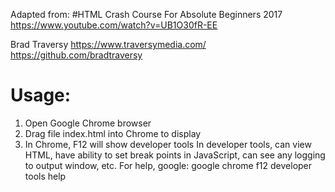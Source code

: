 Adapted from:
#HTML Crash Course For Absolute Beginners
2017
https://www.youtube.com/watch?v=UB1O30fR-EE

Brad Traversy
https://www.traversymedia.com/
https://github.com/bradtraversy

# Usage:
1) Open Google Chrome browser
2) Drag file index.html into Chrome to display
3) In Chrome, F12 will show developer tools
In developer tools, can view HTML, have ability to set break points in JavaScript,
can see any logging to output window, etc.
For help, google: google chrome f12 developer tools help


